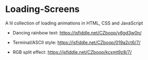 # Loading-Screens
A lil collection of loading animations in HTML, CSS and JavaScript  

* Dancing rainbow text: 
https://jsfiddle.net/CZboop/y6gd3w0n/

* Terminal/ASCII style:
https://jsfiddle.net/CZboop/019a2ct6/7/

* RGB split effect:
https://jsfiddle.net/CZboop/kcxmt9z8/7/
